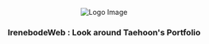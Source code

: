 <p align="center"><img src="https://raw.githubusercontent.com/Irenebode/irenebode.github.io_exit/master/assets/images/favicon.png" alt="Logo Image"/>
<h3 align="center"> IrenebodeWeb : Look around Taehoon's Portfolio</h3>
